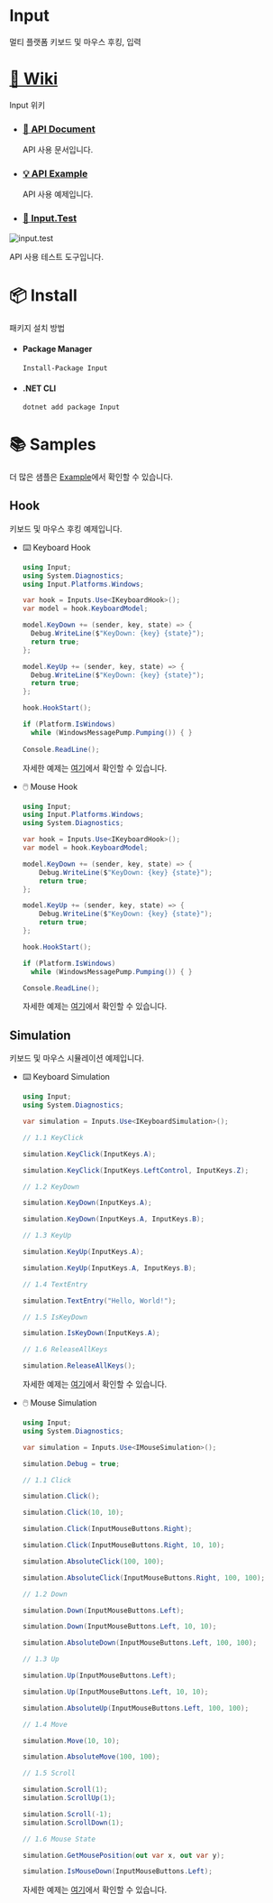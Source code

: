 # Input

멀티 플랫폼 키보드 및 마우스 후킹, 입력

# [📖 Wiki](https://github.com/Soju06/Input/wiki)

Input 위키

- ### [📄 API Document](https://github.com/Soju06/Input/wiki#document)
 
  API 사용 문서입니다.
  
- ### [💡 API Example](https://github.com/Soju06/Input/wiki#example)
 
  API 사용 예제입니다.
  
- ### [🧪 Input.Test](https://github.com/Soju06/Input/wiki#-inputtest)
 
 ![input.test](https://user-images.githubusercontent.com/34199905/144855310-19bf0a38-c744-40e8-a84a-1d0d8645bd34.png)
  
  API 사용 테스트 도구입니다.

# 📦 Install
패키지 설치 방법

- #### Package Manager
  ```shell
  Install-Package Input
  ```

- #### .NET CLI
  ```shell
  dotnet add package Input
  ```
  
# 📚 Samples

더 많은 샘플은 [Example](https://github.com/Soju06/Input/wiki#example)에서 확인할 수 있습니다.

## Hook

키보드 및 마우스 후킹 예제입니다.

- ⌨️ Keyboard Hook
  ```cs
  using Input;
  using System.Diagnostics;
  using Input.Platforms.Windows;
  
  var hook = Inputs.Use<IKeyboardHook>();
  var model = hook.KeyboardModel;
  
  model.KeyDown += (sender, key, state) => {
    Debug.WriteLine($"KeyDown: {key} {state}");
    return true;
  };

  model.KeyUp += (sender, key, state) => {
    Debug.WriteLine($"KeyDown: {key} {state}");
    return true;
  };
  
  hook.HookStart();
  
  if (Platform.IsWindows)
    while (WindowsMessagePump.Pumping()) { }
    
  Console.ReadLine();
  ```
  
  자세한 예제는 [여기](https://github.com/Soju06/Input/wiki/Keyboard-Interface#inputikeyboardhook)에서 확인할 수 있습니다.
  
- 🖱️ Mouse Hook
  ```cs
  using Input;
  using Input.Platforms.Windows;
  using System.Diagnostics;
  
  var hook = Inputs.Use<IKeyboardHook>();
  var model = hook.KeyboardModel;

  model.KeyDown += (sender, key, state) => {
      Debug.WriteLine($"KeyDown: {key} {state}");
      return true;
  };

  model.KeyUp += (sender, key, state) => {
      Debug.WriteLine($"KeyDown: {key} {state}");
      return true;
  };

  hook.HookStart();
  
  if (Platform.IsWindows)
    while (WindowsMessagePump.Pumping()) { }

  Console.ReadLine();
  ```
  
  자세한 예제는 [여기](https://github.com/Soju06/Input/wiki/Mouse-Interface#inputimousehook)에서 확인할 수 있습니다.
  
## Simulation
키보드 및 마우스 시뮬레이션 예제입니다.

- ⌨️ Keyboard Simulation
  ```cs
  using Input;
  using System.Diagnostics;

  var simulation = Inputs.Use<IKeyboardSimulation>();

  // 1.1 KeyClick
  
  simulation.KeyClick(InputKeys.A);
  
  simulation.KeyClick(InputKeys.LeftControl, InputKeys.Z);

  // 1.2 KeyDown

  simulation.KeyDown(InputKeys.A);

  simulation.KeyDown(InputKeys.A, InputKeys.B);

  // 1.3 KeyUp

  simulation.KeyUp(InputKeys.A);

  simulation.KeyUp(InputKeys.A, InputKeys.B);

  // 1.4 TextEntry

  simulation.TextEntry("Hello, World!");

  // 1.5 IsKeyDown

  simulation.IsKeyDown(InputKeys.A);

  // 1.6 ReleaseAllKeys

  simulation.ReleaseAllKeys();
  ```
  
  자세한 예제는 [여기](https://github.com/Soju06/Input/wiki/Keyboard-Interface#inputikeyboardsimulation)에서 확인할 수 있습니다.
  
- 🖱️ Mouse Simulation
  ```cs
  using Input;
  using System.Diagnostics;
  
  var simulation = Inputs.Use<IMouseSimulation>();

  simulation.Debug = true;

  // 1.1 Click

  simulation.Click();

  simulation.Click(10, 10);

  simulation.Click(InputMouseButtons.Right);

  simulation.Click(InputMouseButtons.Right, 10, 10);

  simulation.AbsoluteClick(100, 100);

  simulation.AbsoluteClick(InputMouseButtons.Right, 100, 100);

  // 1.2 Down

  simulation.Down(InputMouseButtons.Left);

  simulation.Down(InputMouseButtons.Left, 10, 10);

  simulation.AbsoluteDown(InputMouseButtons.Left, 100, 100);

  // 1.3 Up

  simulation.Up(InputMouseButtons.Left);

  simulation.Up(InputMouseButtons.Left, 10, 10);

  simulation.AbsoluteUp(InputMouseButtons.Left, 100, 100);

  // 1.4 Move

  simulation.Move(10, 10);

  simulation.AbsoluteMove(100, 100);

  // 1.5 Scroll

  simulation.Scroll(1);
  simulation.ScrollUp(1);

  simulation.Scroll(-1);
  simulation.ScrollDown(1);

  // 1.6 Mouse State

  simulation.GetMousePosition(out var x, out var y);

  simulation.IsMouseDown(InputMouseButtons.Left);
  ```
  
  
  자세한 예제는 [여기](https://github.com/Soju06/Input/wiki/Mouse-Interface#inputimousesimulation)에서 확인할 수 있습니다.
  
